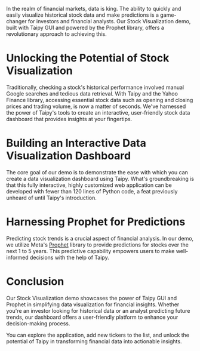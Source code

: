 In the realm of financial markets, data is king. The ability to quickly and easily visualize historical stock data and make predictions is a game-changer for investors and financial analysts. Our Stock Visualization demo, built with Taipy GUI and powered by the Prophet library, offers a revolutionary approach to achieving this.


# Unlocking the Potential of Stock Visualization

Traditionally, checking a stock's historical performance involved manual Google searches and tedious data retrieval. With Taipy and the Yahoo Finance library, accessing essential stock data such as opening and closing prices and trading volume, is now a matter of seconds. We've harnessed the power of Taipy's tools to create an interactive, user-friendly stock data dashboard that provides insights at your fingertips.


# Building an Interactive Data Visualization Dashboard

The core goal of our demo is to demonstrate the ease with which you can create a data visualization dashboard using Taipy. What's groundbreaking is that this fully interactive, highly customized web application can be developed with fewer than 120 lines of Python code, a feat previously unheard of until Taipy's introduction.


# Harnessing Prophet for Predictions

Predicting stock trends is a crucial aspect of financial analysis. In our demo, we utilize Meta's [Prophet](https://facebook.github.io/prophet/docs/quick_start.html) library to provide predictions for stocks over the next 1 to 5 years. This predictive capability empowers users to make well-informed decisions with the help of Taipy.


# Conclusion

Our Stock Visualization demo showcases the power of Taipy GUI and Prophet in simplifying data visualization for financial insights. Whether you're an investor looking for historical data or an analyst predicting future trends, our dashboard offers a user-friendly platform to enhance your decision-making process.

You can explore the application, add new tickers to the list, and unlock the potential of Taipy in transforming financial data into actionable insights.
